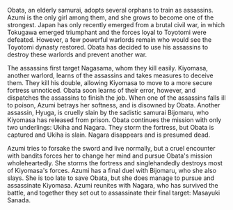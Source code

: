 <!-- Azumi (2003) -->

Obata, an elderly samurai, adopts several orphans to train as assassins. Azumi is the only girl among them, and she grows to become one of the strongest. Japan has only recently emerged from a brutal civil war, in which Tokugawa emerged triumphant and the forces loyal to Toyotomi were defeated. However, a few powerful warlords remain who would see the Toyotomi dynasty restored. Obata has decided to use his assassins to destroy these warlords and prevent another war.

The assassins first target Nagasama, whom they kill easily. Kiyomasa, another warlord, learns of the assassins and takes measures to deceive them. They kill his double, allowing Kiyomasa to move to a more secure fortress unnoticed. Obata soon learns of their error, however, and dispatches the assassins to finish the job. When one of the assassins falls ill to poison, Azumi betrays her softness, and is disowned by Obata. Another assassin, Hyuga, is cruelly slain by the sadistic samurai Bijomaru, who Kiyomasa has released from prison. Obata continues the mission with only two underlings: Ukiha and Nagara. They storm the fortress, but Obata is captured and Ukiha is slain. Nagara disappears and is presumed dead.

Azumi tries to forsake the sword and live normally, but a cruel encounter with bandits forces her to change her mind and pursue Obata's mission wholeheartedly. She storms the fortress and singlehandedly destroys most of Kiyomasa's forces. Azumi has a final duel with Bijomaru, who she also slays. She is too late to save Obata, but she does manage to pursue and assassinate Kiyomasa. Azumi reunites with Nagara, who has survived the battle, and together they set out to assassinate their final target: Masayuki Sanada.